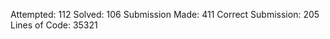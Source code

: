 Attempted: 112 
Solved: 106 
Submission Made: 411 
Correct Submission: 205 
Lines of Code: 35321 


